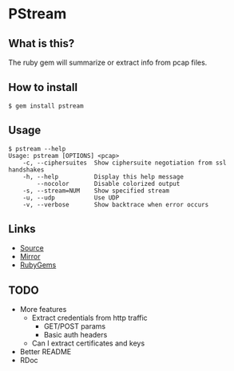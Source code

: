 # PStream

## What is this?

The ruby gem will summarize or extract info from pcap files.

## How to install

```
$ gem install pstream
```

## Usage

```
$ pstream --help
Usage: pstream [OPTIONS] <pcap>
    -c, --ciphersuites  Show ciphersuite negotiation from ssl handshakes
    -h, --help          Display this help message
        --nocolor       Disable colorized output
    -s, --stream=NUM    Show specified stream
    -u, --udp           Use UDP
    -v, --verbose       Show backtrace when error occurs
```

## Links

- [Source](https://gitlab.com/mjwhitta/pstream)
- [Mirror](https://github.com/mjwhitta/pstream)
- [RubyGems](https://rubygems.org/gems/pstream)

## TODO

- More features
    - Extract credentials from http traffic
        - GET/POST params
        - Basic auth headers
    - Can I extract certificates and keys
- Better README
- RDoc
